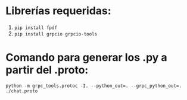 # Librerías requeridas:

1. `pip install fpdf`
2. `pip install grpcio grpcio-tools`

# Comando para generar los .py a partir del .proto:

```
python -m grpc_tools.protoc -I. --python_out=. --grpc_python_out=. ./chat.proto
```
